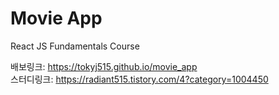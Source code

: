 # Movie App 

React JS Fundamentals Course

배보링크: https://tokyj515.github.io/movie_app <br>
스터디링크: https://radiant515.tistory.com/4?category=1004450
